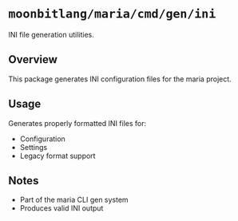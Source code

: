# `moonbitlang/maria/cmd/gen/ini`

INI file generation utilities.

## Overview

This package generates INI configuration files for the maria project.

## Usage

Generates properly formatted INI files for:
- Configuration
- Settings
- Legacy format support

## Notes

- Part of the maria CLI gen system
- Produces valid INI output
